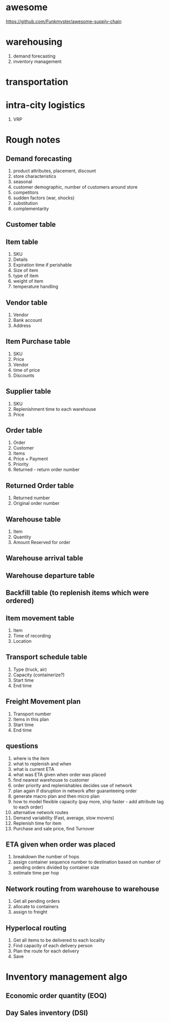 
# awesome

https://github.com/Funkmyster/awesome-supply-chain


# warehousing

1. demand forecasting
2. inventory management

# transportation

# intra-city logistics

1. VRP


# Rough notes

## Demand forecasting

1. product attributes, placement, discount
2. store characteristics
3. seasonal
4. customer demographic, number of customers around store
5. competitors
6. sudden factors (war, shocks)
7. substitution
8. complementarity

## Customer table

## Item table
1. SKU
2. Details
3. Expiration time if perishable
4. Size of item
5. type of item
6. weight of item
7. temperature handling


## Vendor table

1. Vendor
2. Bank account
3. Address


## Item Purchase table
1. SKU
2. Price
3. Vendor
4. time of price
5. Discounts


## Supplier table
1. SKU
2. Replenishment time to each warehouse
3. Price

## Order table
1. Order
2. Customer
3. Items
4. Price + Payment
5. Priority
6. Returned - return order number

## Returned Order table
1. Returned number
2. Original order number

## Warehouse table
1. Item
2. Quantity
3. Amount Reserved for order

## Warehouse arrival table

## Warehouse departure table

## Backfill table (to replenish items which were ordered)

## Item movement table
1. Item
2. Time of recording
3. Location

## Transport schedule table
1. Type (truck, air)
2. Capacity (containerize?)
3. Start time
4. End time
   
## Freight Movement plan
1. Transport number
2. Items in this plan
3. Start time
4. End time

## questions

1. where is the item
2. what to replenish and when
3. what is current ETA
4. what was ETA given when order was placed 
5. find nearest warehouse to customer
6. order priority and replenishables decides use of network
7. plan again if disruption in network after guaranteeing order
8. generate macro plan and then micro plan
9. how to model flexible capacity (pay more, ship faster - add attribute tag to each order)
10. alternative network routes
11. Demand variability (Fast, average, slow movers)
12. Replenish time for item
13. Purchase and sale price, find Turnover


## ETA given when order was placed

1. breakdown the number of hops
2. assign container sequence number to destination based on number of pending orders divided by container size
3. estimate time per hop

## Network routing from warehouse to warehouse

1. Get all pending orders
2. allocate to containers
3. assign to freight

## Hyperlocal routing

1. Get all items to be delivered to each locality
2. Find capacity of each delivery person
3. Plan the route for each delivery
4. Save


# Inventory management algo

## Economic order quantity (EOQ)

## Day Sales inventory (DSI)
   
